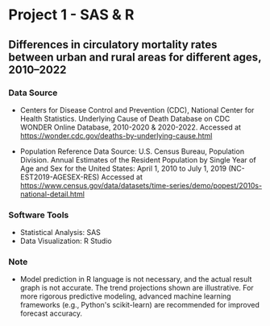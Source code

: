 # Project 1 - SAS & R

## Differences in circulatory mortality rates between urban and rural areas for different ages, 2010–2022

### Data Source
- Centers for Disease Control and Prevention (CDC), National Center for Health Statistics. Underlying Cause of Death Database on CDC WONDER Online Database, 2010-2020 & 2020-2022. Accessed at https://wonder.cdc.gov/deaths-by-underlying-cause.html

- Population Reference Data Source: U.S. Census Bureau, Population Division. Annual Estimates of the Resident Population by Single Year of Age and Sex for the United States: April 1, 2010 to July 1, 2019 (NC-EST2019-AGESEX-RES) Accessed at https://www.census.gov/data/datasets/time-series/demo/popest/2010s-national-detail.html

### Software Tools
- Statistical Analysis: SAS
- Data Visualization: R Studio

### Note
- Model prediction in R language is not necessary, and the actual result graph is not accurate. The trend projections shown are illustrative. For more rigorous predictive modeling, advanced machine learning frameworks (e.g., Python's scikit-learn) are recommended for improved forecast accuracy.
